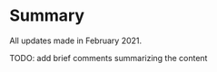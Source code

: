 Summary
===============================

All updates made in February 2021.

TODO: add brief comments summarizing the content
